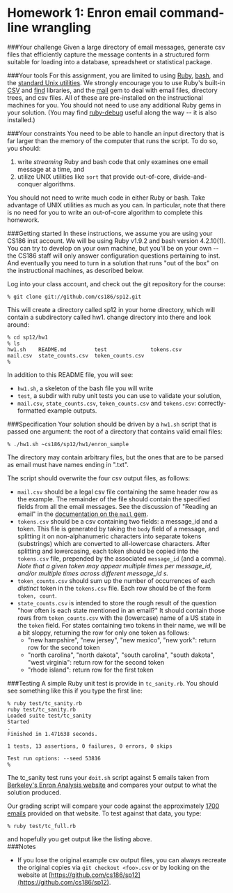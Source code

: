# Homework 1: Enron email command-line wrangling 

###Your challenge
Given a large directory of email messages, generate csv files that efficiently capture the message contents in a structured form suitable for loading into a database, spreadsheet or statistical package.  

###Your tools
For this assignment, you are limited to using [Ruby](http://ruby-lang.org), [bash](http://www.gnu.org/software/bash/), and the [standard Unix utilities](http://en.wikipedia.org/wiki/List_of_Unix_utilities).  We strongly encourage you to use Ruby's built-in [CSV](http://ruby-doc.org/stdlib-1.9.2/libdoc/csv/rdoc/CSV.html) and [find](http://ruby-doc.org/stdlib-1.9.2/libdoc/find/rdoc/Find.html) libraries, and the [mail](https://github.com/mikel/mail/blob/master/README.md) gem to deal with email files, directory trees, and csv files.  All of these are pre-installed on the instructional machines for you.  You should not need to use any additional Ruby gems in your solution. (You may find [ruby-debug](http://bashdb.sourceforge.net/ruby-debug.html) useful along the way -- it is also installed.)

###Your constraints
You need to be able to handle an input directory that is far larger than the memory of the computer that runs the script.  To do so, you should:

1. write *streaming* Ruby and bash code that only examines one email message at a time, and
2. utilize UNIX utilities like `sort` that provide out-of-core, divide-and-conquer algorithms.  


You should not need to write much code in either Ruby or bash.  Take advantage of UNIX utilities as much as you can.  In particular, note that there is no need for you to write an out-of-core algorithm to complete this homework.

###Getting started
In these instructions, we assume you are using your CS186 inst account. We will be using Ruby v1.9.2 and bash version 4.2.10(1). You can try to develop on your own machine, but you'll be on your own -- the CS186 staff will only answer configuration questions pertaining to inst.  And eventually you need to turn in a solution that runs "out of the box" on the instructional machines, as described below.

Log into your class account, and check out the git repository for the course:

    % git clone git://github.com/cs186/sp12.git

This will create a directory called sp12 in your home directory, which will contain a subdirectory called hw1. change directory into there and look around:

    % cd sp12/hw1
    % ls
    hw1.sh    README.md         test              tokens.csv
    mail.csv  state_counts.csv  token_counts.csv
    %

In addition to this README file, you will see:

* `hw1.sh`, a skeleton of the bash file you will write
* `test`, a subdir with ruby unit tests you can use to validate your solution,
* `mail.csv`, `state_counts.csv`, `token_counts.csv` and `tokens.csv`:
   correctly-formatted example outputs.


###Specification
Your solution should be driven by a `hw1.sh` script that is passed one argument: the root of a directory that contains valid email files:

    % ./hw1.sh ~cs186/sp12/hw1/enron_sample
    
The directory may contain arbitrary files, but the ones that are to be parsed as email must have names ending in ".txt".

The script should overwrite the four csv output files, as follows:

* `mail.csv` should be a legal csv file containing the same header row as the example.  The remainder of the file should contain the specified fields from all the email messages.  See the discussion of "Reading an email" in the [documentation on the `mail` gem](https://github.com/mikel/mail/blob/master/README.md).
* `tokens.csv` should be a csv containing two fields: a message\_id and a token.  This file is generated by taking the `body` field of a message, and splitting it on non-alphanumeric characters into separate tokens (substrings) which are converted to all-lowercase characters.  After splitting and lowercasing, each token should be copied into the `tokens.csv` file, prepended by the associated `message_id` (and a comma).  *Note that a given token may appear multiple times per message\_id, and/or multiple times across different message\_id  s.*
* `token_counts.csv` should sum up the number of occurrences of each *distinct* token in the `tokens.csv` file.  Each row should be of the form `token, count`.
* `state_counts.csv` is intended to store the rough result of the question "how often is each state mentioned in an email?" It should contain those rows from `token_counts.csv` with the (lowercase) name of a US state in the `token` field.  For states containing two tokens in their name, we will be a bit sloppy, returning the row for only one token as follows:
    * "new hampshire", "new jersey", "new mexico", "new york": return row for the second token
    * "north carolina", "north dakota", "south carolina", "south dakota", "west virginia": return row for the second token
	* "rhode island": return row for the first token
	
###Testing
A simple Ruby unit test is provide in `tc_sanity.rb`.  You should see something like this if you type the first line:

    % ruby test/tc_sanity.rb
    ruby test/tc_sanity.rb 
    Loaded suite test/tc_sanity
    Started
    .
    Finished in 1.471638 seconds.

    1 tests, 13 assertions, 0 failures, 0 errors, 0 skips

    Test run options: --seed 53816
    %

The tc_sanity test runs your `doit.sh` script against 5 emails taken from [Berkeley's Enron Analysis website](http://bailando.sims.berkeley.edu/enron_email.html) and compares your output to what the solution produced.

Our grading script will compare your code against the approximately [1700 emails](http://bailando.sims.berkeley.edu/enron/enron_with_categories.tar.gz) provided on that website.  To test against that data, you type:

    % ruby test/tc_full.rb

and hopefully you get output like the listing above.  
###Notes

* If you lose the original example csv output files, you can always recreate the original copies via `git checkout <foo>.csv` or by looking on the website at [https://github.com/cs186/sp12](https://github.com/cs186/sp12).
